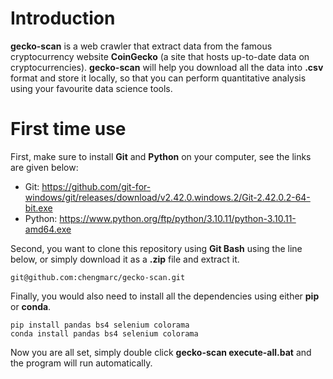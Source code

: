 # Introduction
**gecko-scan** is a web crawler that extract data from the famous cryptocurrency website **CoinGecko** (a site that hosts up-to-date data on cryptocurrencies). **gecko-scan** will help you download all the data into **.csv** format and store it locally, so that you can perform quantitative analysis using your favourite data science tools.

# First time use
First, make sure to install **Git** and **Python** on your computer, see the links are given below:
- Git: https://github.com/git-for-windows/git/releases/download/v2.42.0.windows.2/Git-2.42.0.2-64-bit.exe
- Python: https://www.python.org/ftp/python/3.10.11/python-3.10.11-amd64.exe 

Second, you want to clone this repository using **Git Bash** using the line below, or simply download it as a **.zip** file and extract it.
```
git@github.com:chengmarc/gecko-scan.git
```

Finally, you would also need to install all the dependencies using either **pip** or **conda**. 
```
pip install pandas bs4 selenium colorama
conda install pandas bs4 selenium colorama
```

Now you are all set, simply double click **gecko-scan execute-all.bat** and the program will run automatically.

